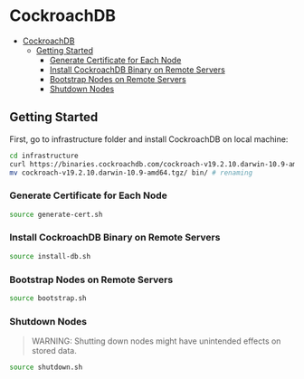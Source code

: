 # CockroachDB

- [CockroachDB](#cockroachdb)
  - [Getting Started](#getting-started)
    - [Generate Certificate for Each Node](#generate-certificate-for-each-node)
    - [Install CockroachDB Binary on Remote Servers](#install-cockroachdb-binary-on-remote-servers)
    - [Bootstrap Nodes on Remote Servers](#bootstrap-nodes-on-remote-servers)
    - [Shutdown Nodes](#shutdown-nodes)

## Getting Started

First, go to infrastructure folder and install CockroachDB on local machine:

```bash
cd infrastructure
curl https://binaries.cockroachdb.com/cockroach-v19.2.10.darwin-10.9-amd64.tgz | tar -xJ
mv cockroach-v19.2.10.darwin-10.9-amd64.tgz/ bin/ # renaming
```

### Generate Certificate for Each Node

```bash
source generate-cert.sh
```

### Install CockroachDB Binary on Remote Servers

```bash
source install-db.sh
```

### Bootstrap Nodes on Remote Servers

```bash
source bootstrap.sh
```

### Shutdown Nodes

> WARNING: Shutting down nodes might have unintended effects on stored data.

```bash
source shutdown.sh
```
